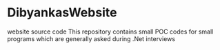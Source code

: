 # DibyankasWebsite
website source code
This repository contains small POC codes for small programs which are generally asked during .Net interviews
